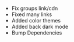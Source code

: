 - Fix groups link/cdn
- Fixed many links
- Added color themes
- Added back dark mode
- Bump Dependencies
